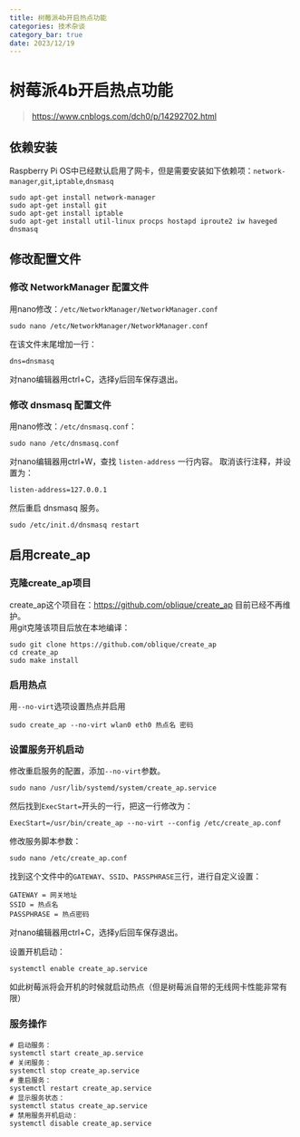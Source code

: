 ```yaml
---
title: 树莓派4b开启热点功能
categories: 技术杂谈
category_bar: true
date: 2023/12/19
---
```


# 树莓派4b开启热点功能

> https://www.cnblogs.com/dch0/p/14292702.html

## 依赖安装
Raspberry Pi OS中已经默认启用了网卡，但是需要安装如下依赖项：`network-manager`,`git`,`iptable`,`dnsmasq`
```terminal
sudo apt-get install network-manager
sudo apt-get install git
sudo apt-get install iptable
sudo apt-get install util-linux procps hostapd iproute2 iw haveged dnsmasq
```

## 修改配置文件
### 修改 NetworkManager 配置文件

用nano修改：`/etc/NetworkManager/NetworkManager.conf`  
```terminal
sudo nano /etc/NetworkManager/NetworkManager.conf
```
在该文件末尾增加一行：  
```terminal
dns=dnsmasq
```
对nano编辑器用ctrl+C，选择y后回车保存退出。  

### 修改 dnsmasq 配置文件
用nano修改：`/etc/dnsmasq.conf`：  
```terminal
sudo nano /etc/dnsmasq.conf
```

对nano编辑器用ctrl+W，查找 `listen-address` 一行内容。
取消该行注释，并设置为：  
```terminal
listen-address=127.0.0.1
```
然后重启 dnsmasq 服务。
```terminal
sudo /etc/init.d/dnsmasq restart
```

## 启用create_ap
### 克隆create_ap项目
create_ap这个项目在：https://github.com/oblique/create_ap 目前已经不再维护。  
用git克隆该项目后放在本地编译：  
```terminal
sudo git clone https://github.com/oblique/create_ap
cd create_ap
sudo make install
```

### 启用热点
用`--no-virt`选项设置热点并启用
```terminal
sudo create_ap --no-virt wlan0 eth0 热点名 密码
```

### 设置服务开机启动
修改重启服务的配置，添加`--no-virt`参数。
```terminal
sudo nano /usr/lib/systemd/system/create_ap.service
```
然后找到`ExecStart=`开头的一行，把这一行修改为：  
```terminal
ExecStart=/usr/bin/create_ap --no-virt --config /etc/create_ap.conf
```
修改服务脚本参数：  
```terminal
sudo nano /etc/create_ap.conf
```

找到这个文件中的`GATEWAY`、`SSID`、`PASSPHRASE`三行，进行自定义设置：  
```terminal
GATEWAY = 网关地址
SSID = 热点名
PASSPHRASE = 热点密码
```
对nano编辑器用ctrl+C，选择y后回车保存退出。  

设置开机启动：  
```terminal
systemctl enable create_ap.service
```

如此树莓派将会开机的时候就启动热点（但是树莓派自带的无线网卡性能非常有限）  

### 服务操作
```terminal
# 启动服务：
systemctl start create_ap.service
# 关闭服务：
systemctl stop create_ap.service
# 重启服务：
systemctl restart create_ap.service
# 显示服务状态：
systemctl status create_ap.service
# 禁用服务开机启动：
systemctl disable create_ap.service

```